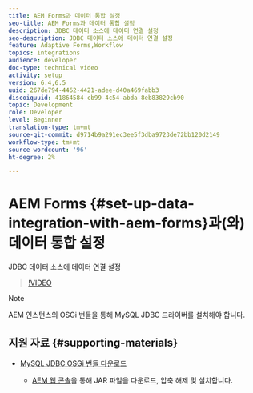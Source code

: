```yaml
---
title: AEM Forms과 데이터 통합 설정
seo-title: AEM Forms과 데이터 통합 설정
description: JDBC 데이터 소스에 데이터 연결 설정
seo-description: JDBC 데이터 소스에 데이터 연결 설정
feature: Adaptive Forms,Workflow
topics: integrations
audience: developer
doc-type: technical video
activity: setup
version: 6.4,6.5
uuid: 267de794-4462-4421-adee-d40a469fabb3
discoiquuid: 41864584-cb99-4c54-abda-8eb83829cb90
topic: Development
role: Developer
level: Beginner
translation-type: tm+mt
source-git-commit: d9714b9a291ec3ee5f3dba9723de72bb120d2149
workflow-type: tm+mt
source-wordcount: '96'
ht-degree: 2%

---
```



# AEM Forms {#set-up-data-integration-with-aem-forms}과(와) 데이터 통합 설정

JDBC 데이터 소스에 데이터 연결 설정

>[!VIDEO](https://video.tv.adobe.com/v/17724/?quality=9&learn=on)

>[!NOTE]
>
>AEM 인스턴스의 OSGi 번들을 통해 MySQL JDBC 드라이버를 설치해야 합니다.

## 지원 자료 {#supporting-materials}

* [MySQL JDBC OSGi 번들 다운로드](https://dev.mysql.com/downloads/connector/j/)

   * [AEM 웹 콘솔](http://localhost:4502/system/console/bundles)을 통해 JAR 파일을 다운로드, 압축 해제 및 설치합니다.

